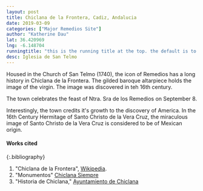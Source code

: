 ```yaml
---
layout: post
title: Chiclana de la Frontera, Cadiz, Andalucia
date: 2019-03-09
categories: ["Major Remedios Site"]
author: "Katherine Dau"
lat: 36.420969
lng: -6.148704
runningtitle: "this is the running title at the top. the default is to display the site title, so to activate the running title you will need to uncomment in the post.html layout"
desc: Iglesia de San Telmo
---
```

Housed in the Church of San Telmo (1740), the icon of Remedios has a long history in Chiclana de la Frontera. The gilded baroque altarpiece holds the image of the virgin. The image was discovered in teh 16th century.

The town celebrates the feast of Ntra. Sra de los Remedios on September 8.

Interestingly, the town credits it's growth to the discovery of America. In the 16th Century Hermitage of Santo Christo de la Vera Cruz, the miraculous image of Santo Christo de la Vera Cruz is considered to be of Mexican origin.

#### Works cited

{:.bibliography}
1. "Chiclana de la Frontera", [Wikipedia](https://es.wikipedia.org/wiki/Chiclana_de_la_Frontera).
2. "Monumentos" [Chiclana Siempre](https://turismo.chichlana.es/ver/monumentos)
3. "Historia de Chiclana," [Ayuntamiento de Chiclana](https://chiclana.es/historia-de-chiclana)
